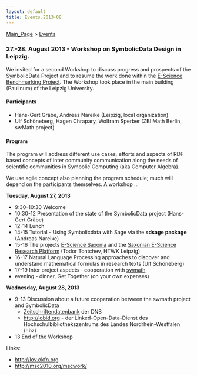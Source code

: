 ```yaml
---
layout: default
title: Events.2013-08
---
```


[Main\_Page](Main_Page "wikilink") \> [Events](Events "wikilink")

### 27.-28. August 2013 - Workshop on SymbolicData Design in Leipzig.

We invited for a second Workshop to discuss progress and prospects of the SymbolicData Project and to resume the work done within the [E-Science Benchmarking Project](Projects.EScience "wikilink"). The Workshop took place in the main building (Paulinum) of the Leipzig University.

#### Participants

-   Hans-Gert Gräbe, Andreas Nareike (Leipzig, local organization)
-   Ulf Schöneberg, Hagen Chrapary, Wolfram Sperber (ZBl Math Berlin, swMath project)

#### Program

The program will address different use cases, efforts and aspects of RDF based concepts of inter community communication along the needs of scientific communities in Symbolic Computing (aka Computer Algebra).

We use agile concept also planning the program schedule; much will depend on the participants themselves. A workshop ...

**Tuesday, August 27, 2013**

-   9:30-10:30 Welcome
-   10:30-12 Presentation of the state of the SymbolicData project (Hans-Gert Gräbe)
-   12-14 Lunch
-   14-15 Tutorial - Using Symbolicdata with Sage via the **sdsage package** (Andreas Nareike)
-   15-16 The projects [E-Science Saxonia](http://www.escience-sachsen.de) and the [Saxonian E-Science Research Platform](https://escience.htwk-leipzig.de/) (Todor Tontchev, HTWK Leipzig)
-   16-17 Natural Language Processing approaches to discover and understand mathematical formulas in research texts (Ulf Schöneberg)
-   17-19 Inter project aspects - cooperation with [swmath](http://www.swmath.org)
-   evening - dinner, Get Together (on your own expenses)

**Wednesday, August 28, 2013**

-   9-13 Discussion about a future cooperation between the swmath project and SymbolicData
    -   [Zeitschriftendatenbank](http://www.dnb.de/EN/Wir/Kooperation/zdb/zdb_node.html) der DNB
    -   <http://lobid.org> - der Linked-Open-Data-Dienst des Hochschulbibliothekszentrums des Landes Nordrhein-Westfalen (hbz)
-   13 End of the Workshop

Links:

-   <http://lov.okfn.org>
-   <http://msc2010.org/mscwork/>

